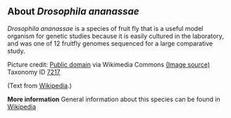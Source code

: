 **About *Drosophila ananassae***
-------------------------
*Drosophila ananassae* is a species of fruit fly that is a useful 
model organism for genetic studies because it is easily cultured in 
the laboratory, and was one of 12 fruitfly genomes sequenced for a 
large comparative study.


Picture credit: [Public domain](https://commons.wikimedia.org/wiki/Main_Page) via Wikimedia Commons [(Image source)](https://en.wikipedia.org/wiki/File:Drosophila_ananassae_female.png)
Taxonomy ID [7217](https://www.uniprot.org/taxonomy/7217)

(Text from [Wikipedia](https://en.wikipedia.org/).)

**More information**
General information about this species can be found in [Wikipedia](https://en.wikipedia.org/wiki/Drosophila_ananassae)
